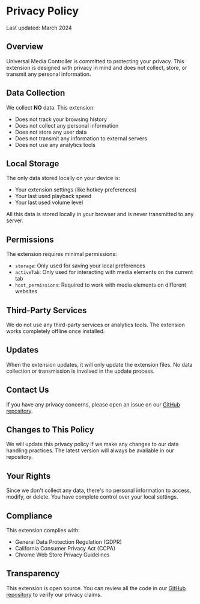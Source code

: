 # Privacy Policy

Last updated: March 2024

## Overview

Universal Media Controller is committed to protecting your privacy. This extension is designed with privacy in mind and does not collect, store, or transmit any personal information.

## Data Collection

We collect **NO** data. This extension:
- Does not track your browsing history
- Does not collect any personal information
- Does not store any user data
- Does not transmit any information to external servers
- Does not use any analytics tools

## Local Storage

The only data stored locally on your device is:
- Your extension settings (like hotkey preferences)
- Your last used playback speed
- Your last used volume level

All this data is stored locally in your browser and is never transmitted to any server.

## Permissions

The extension requires minimal permissions:
- `storage`: Only used for saving your local preferences
- `activeTab`: Only used for interacting with media elements on the current tab
- `host_permissions`: Required to work with media elements on different websites

## Third-Party Services

We do not use any third-party services or analytics tools. The extension works completely offline once installed.

## Updates

When the extension updates, it will only update the extension files. No data collection or transmission is involved in the update process.

## Contact Us

If you have any privacy concerns, please open an issue on our [GitHub repository](https://github.com/mostafaafrouzi/Universal-Media-Controller/issues).

## Changes to This Policy

We will update this privacy policy if we make any changes to our data handling practices. The latest version will always be available in our repository.

## Your Rights

Since we don't collect any data, there's no personal information to access, modify, or delete. You have complete control over your local settings.

## Compliance

This extension complies with:
- General Data Protection Regulation (GDPR)
- California Consumer Privacy Act (CCPA)
- Chrome Web Store Privacy Guidelines

## Transparency

This extension is open source. You can review all the code in our [GitHub repository](https://github.com/mostafaafrouzi/Universal-Media-Controller) to verify our privacy claims. 